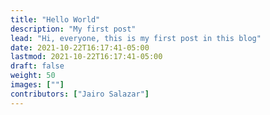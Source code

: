 ```yaml
---
title: "Hello World"
description: "My first post"
lead: "Hi, everyone, this is my first post in this blog"
date: 2021-10-22T16:17:41-05:00
lastmod: 2021-10-22T16:17:41-05:00
draft: false
weight: 50
images: [""]
contributors: ["Jairo Salazar"]
---
```


